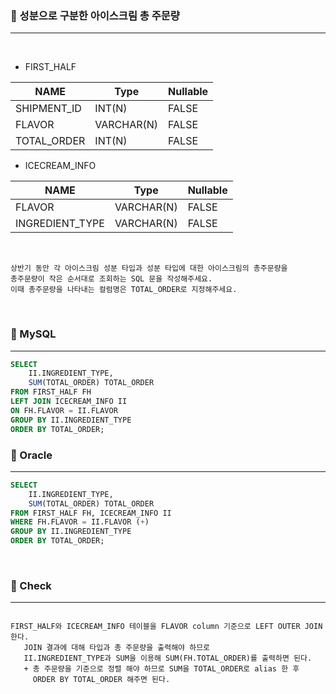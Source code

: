 ### 📖 성분으로 구분한 아이스크림 총 주문량
---

<br>

* FIRST_HALF

|NAME|Type|Nullable|
|---|---|---|
|SHIPMENT_ID|INT(N)|FALSE| 
|FLAVOR|VARCHAR(N)|FALSE|
|TOTAL_ORDER|INT(N)|FALSE|

* ICECREAM_INFO 

|NAME|Type|Nullable|
|---|---|---|
|FLAVOR|VARCHAR(N)|FALSE|
|INGREDIENT_TYPE|VARCHAR(N)|FALSE|

<br>

```
상반기 동안 각 아이스크림 성분 타입과 성분 타입에 대한 아이스크림의 총주문량을 
총주문량이 작은 순서대로 조회하는 SQL 문을 작성해주세요. 
이때 총주문량을 나타내는 컬럼명은 TOTAL_ORDER로 지정해주세요.

```

<br>

### 📖 MySQL
---
```SQL
SELECT 
    II.INGREDIENT_TYPE, 
    SUM(TOTAL_ORDER) TOTAL_ORDER
FROM FIRST_HALF FH
LEFT JOIN ICECREAM_INFO II
ON FH.FLAVOR = II.FLAVOR
GROUP BY II.INGREDIENT_TYPE
ORDER BY TOTAL_ORDER;
```

### 📖 Oracle
---
```SQL
SELECT 
    II.INGREDIENT_TYPE, 
    SUM(TOTAL_ORDER) TOTAL_ORDER
FROM FIRST_HALF FH, ICECREAM_INFO II
WHERE FH.FLAVOR = II.FLAVOR (+)
GROUP BY II.INGREDIENT_TYPE
ORDER BY TOTAL_ORDER;
```

<br>

### 📖 Check
---
```

FIRST_HALF와 ICECREAM_INFO 테이블을 FLAVOR column 기준으로 LEFT OUTER JOIN 한다.
   JOIN 결과에 대해 타입과 총 주문량을 출력해야 하므로 
   II.INGREDIENT_TYPE과 SUM을 이용해 SUM(FH.TOTAL_ORDER)를 출력하면 된다.
   + 총 주문량을 기준으로 정렬 해야 하므로 SUM을 TOTAL_ORDER로 alias 한 후 
     ORDER BY TOTAL_ORDER 해주면 된다.
     
```
